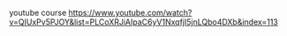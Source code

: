 youtube course 
https://www.youtube.com/watch?v=QIUxPv5PJOY&list=PLCoXRJiAIpaC6yV1NxqfjI5jnLQbo4DXb&index=113